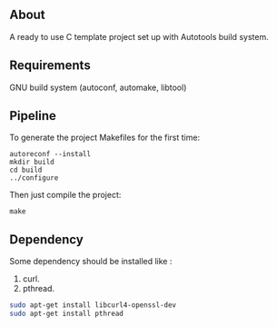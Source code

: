 ## About

A ready to use C template project set up with Autotools build system.

## Requirements

GNU build system (autoconf, automake, libtool)

## Pipeline

To generate the project Makefiles for the first time:

```
autoreconf --install
mkdir build
cd build
../configure
```

Then just compile the project:

```
make
```
## Dependency
Some dependency should be installed like :
1. curl.
2. pthread.

```sh
sudo apt-get install libcurl4-openssl-dev
sudo apt-get install pthread
```

